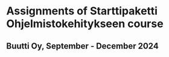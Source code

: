 # Assignments of Starttipaketti Ohjelmistokehitykseen course
## Buutti Oy, September - December 2024
